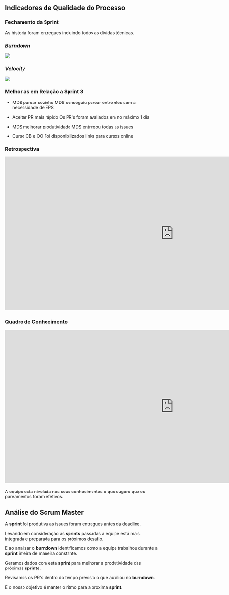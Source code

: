 
## Indicadores de Qualidade do Processo


### Fechamento da Sprint
As historia foram entregues incluindo todos as dividas técnicas.

### _Burndown_

![](https://github.com/fga-eps-mds/2019.1-hubcare-docs/blob/master/docs/sprint/images/sprint-4-burndown.png?raw=true)


### _Velocity_

![](https://github.com/fga-eps-mds/2019.1-hubcare-docs/blob/master/docs/sprint/images/sprint-4-velocity.png?raw=true)


### Melhorias em Relação a __Sprint__ 3
* MDS parear sozinho
MDS conseguiu parear entre eles sem a necessidade de EPS

* Aceitar PR mais rápido
Os PR's foram avaliados em no máximo 1 dia

* MDS melhorar produtividade
MDS entregou todas as issues

* Curso CB e OO
Foi disponibilizados links para cursos online

### Retrospectiva
<iframe width="1100" height="500" frameborder="0" src="https://docs.google.com/document/d/e/2PACX-1vS3I_50JOs29kvTvGBZMjspGeQLLdyLabLTwD3Vo57SvA43EeGBFs2kWb9JY0AH_gt8F77RGZU9vRWu/pub
" scrolling="no" style="overflow: hidden; margin-bottom: 5px;">Your browser is not able to display frames</iframe>

### Quadro de Conhecimento

<iframe width="1100" height="500" frameborder="0" src="https://docs.google.com/spreadsheets/d/e/2PACX-1vQz4PB1QudgJp7Resl8wUHgxOGqkoSUCB47p7MJxv02Co7vuFXVY0JxMVbYuSR9alX9l6H8kZnjqhd3/pubhtml?gid=693249686&single=true
" scrolling="no" style="overflow: hidden; margin-bottom: 5px;">Your browser is not able to display frames</iframe>

A equipe esta nivelada nos seus conhecimentos o que sugere que os pareamentos foram efetivos.

## Análise do Scrum Master

A __sprint__ foi produtiva as issues foram entregues antes da deadline.

Levando em consideração as __sprints__ passadas a equipe está mais integrada e preparada para os próximos desafio.

E ao analisar o __burndown__ identificamos como a equipe trabalhou durante a __sprint__ inteira de maneira constante.

Geramos dados com esta __sprint__ para melhorar a produtividade das próximas __sprints__. 

Revisamos os PR's dentro do tempo previsto o que auxiliou no __burndown__.

E o nosso objetivo é manter o ritmo para a proxima __sprint__.
